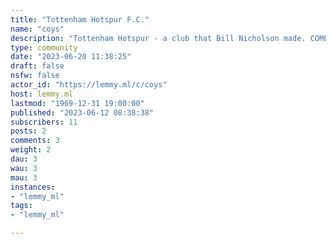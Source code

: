 ```yaml
---
title: "Tottenham Hotspur F.C." 
name: "coys"
description: "Tottenham Hotspur - a club that Bill Nicholson made. COME ON YOU SPURS!"
type: community
date: "2023-06-20 11:38:25"
draft: false
nsfw: false
actor_id: "https://lemmy.ml/c/coys"
host: lemmy.ml
lastmod: "1969-12-31 19:00:00"
published: "2023-06-12 08:38:38"
subscribers: 11
posts: 2
comments: 3
weight: 2
dau: 3
wau: 3
mau: 3
instances:
- "lemmy_ml"
tags: 
- "lemmy_ml"

---
```

